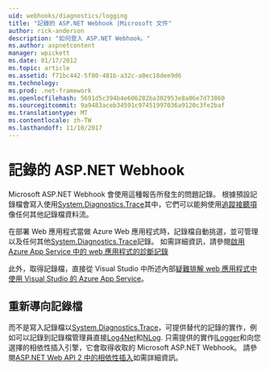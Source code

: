 ```yaml
---
uid: webhooks/diagnostics/logging
title: "記錄的 ASP.NET Webhook |Microsoft 文件"
author: rick-anderson
description: "如何登入 ASP.NET Webhook。"
ms.author: aspnetcontent
manager: wpickett
ms.date: 01/17/2012
ms.topic: article
ms.assetid: f71bc442-5f80-481b-a32c-a0ec18dee9d6
ms.technology: 
ms.prod: .net-framework
ms.openlocfilehash: 5691d5c394b4e606282ba302953e8a06e7d73860
ms.sourcegitcommit: 9a9483aceb34591c97451997036a9120c3fe2baf
ms.translationtype: MT
ms.contentlocale: zh-TW
ms.lasthandoff: 11/10/2017
---
```

# <a name="aspnet-webhooks-logging"></a>記錄的 ASP.NET Webhook

Microsoft ASP.NET Webhook 會使用這種報告所發生的問題記錄。 根據預設記錄檔會寫入使用[System.Diagnostics.Trace](https://msdn.microsoft.com/en-us/library/system.diagnostics.trace)其中，它們可以能夠使用[追蹤接聽項](https://msdn.microsoft.com/en-us/library/system.diagnostics.tracelistener.aspx)像任何其他記錄檔資料流。

在部署 Web 應用程式當做 Azure Web 應用程式時，記錄檔自動挑選，並可管理以及任何其他[System.Diagnostics.Trace](https://msdn.microsoft.com/en-us/library/system.diagnostics.trace)記錄。 如需詳細資訊，請參閱[啟用 Azure App Service 中的 web 應用程式的診斷記錄](https://azure.microsoft.com/en-us/documentation/articles/web-sites-enable-diagnostic-log/)

此外，取得記錄檔，直接從 Visual Studio 中所述內部[疑難排解 web 應用程式中使用 Visual Studio 的 Azure App Service](https://azure.microsoft.com/en-us/documentation/articles/web-sites-dotnet-troubleshoot-visual-studio/#webserverlogs)。

## <a name="redirecting-logs"></a>重新導向記錄檔

而不是寫入記錄檔以[System.Diagnostics.Trace](https://msdn.microsoft.com/en-us/library/system.diagnostics.trace)，可提供替代的記錄的實作，例如可以記錄到記錄檔管理員直接[Log4Net](http://logging.apache.org/log4net/)和[NLog](http://nlog-project.org/). 只需提供的實作[ILogger](https://github.com/aspnet/WebHooks/blob/master/src/Microsoft.AspNet.WebHooks.Common/Diagnostics/ILogger.cs)和向您選擇的相依性插入引擎，它會取得收取的 Microsoft ASP.NET Webhook。 請參閱[ASP.NET Web API 2 中的相依性插入](https://www.asp.net/web-api/overview/advanced/dependency-injection)如需詳細資訊。
